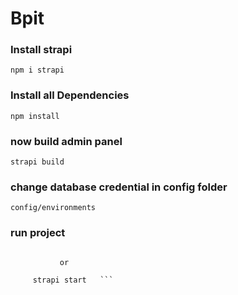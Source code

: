 # Bpit


### Install strapi

``` npm i strapi ```

### Install all Dependencies


``` npm install ```

### now build admin panel


``` strapi build ```

### change database credential in config folder


``` config/environments ```

### run project

``` strapi develop 
           
           or
           
     strapi start   ```

